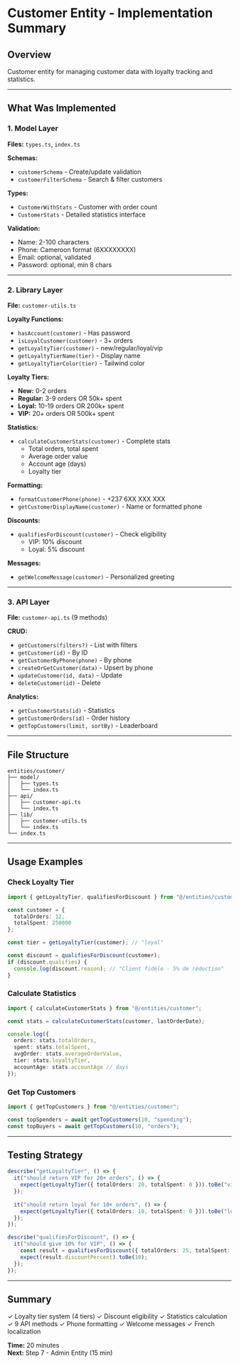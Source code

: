 # Customer Entity - Implementation Summary

## Overview
Customer entity for managing customer data with loyalty tracking and statistics.

---

## What Was Implemented

### 1. Model Layer

**Files:** `types.ts`, `index.ts`

**Schemas:**
- `customerSchema` - Create/update validation
- `customerFilterSchema` - Search & filter customers

**Types:**
- `CustomerWithStats` - Customer with order count
- `CustomerStats` - Detailed statistics interface

**Validation:**
- Name: 2-100 characters
- Phone: Cameroon format (6XXXXXXXX)
- Email: optional, validated
- Password: optional, min 8 chars

---

### 2. Library Layer

**File:** `customer-utils.ts`

**Loyalty Functions:**
- `hasAccount(customer)` - Has password
- `isLoyalCustomer(customer)` - 3+ orders
- `getLoyaltyTier(customer)` - new/regular/loyal/vip
- `getLoyaltyTierName(tier)` - Display name
- `getLoyaltyTierColor(tier)` - Tailwind color

**Loyalty Tiers:**
- **New:** 0-2 orders
- **Regular:** 3-9 orders OR 50k+ spent
- **Loyal:** 10-19 orders OR 200k+ spent
- **VIP:** 20+ orders OR 500k+ spent

**Statistics:**
- `calculateCustomerStats(customer)` - Complete stats
  - Total orders, total spent
  - Average order value
  - Account age (days)
  - Loyalty tier

**Formatting:**
- `formatCustomerPhone(phone)` - +237 6XX XXX XXX
- `getCustomerDisplayName(customer)` - Name or formatted phone

**Discounts:**
- `qualifiesForDiscount(customer)` - Check eligibility
  - VIP: 10% discount
  - Loyal: 5% discount

**Messages:**
- `getWelcomeMessage(customer)` - Personalized greeting

---

### 3. API Layer

**File:** `customer-api.ts` (9 methods)

**CRUD:**
- `getCustomers(filters?)` - List with filters
- `getCustomer(id)` - By ID
- `getCustomerByPhone(phone)` - By phone
- `createOrGetCustomer(data)` - Upsert by phone
- `updateCustomer(id, data)` - Update
- `deleteCustomer(id)` - Delete

**Analytics:**
- `getCustomerStats(id)` - Statistics
- `getCustomerOrders(id)` - Order history
- `getTopCustomers(limit, sortBy)` - Leaderboard

---

## File Structure

```
entities/customer/
├── model/
│   ├── types.ts
│   └── index.ts
├── api/
│   ├── customer-api.ts
│   └── index.ts
├── lib/
│   ├── customer-utils.ts
│   └── index.ts
└── index.ts
```

---

## Usage Examples

### Check Loyalty Tier
```typescript
import { getLoyaltyTier, qualifiesForDiscount } from "@/entities/customer";

const customer = {
  totalOrders: 12,
  totalSpent: 250000
};

const tier = getLoyaltyTier(customer); // "loyal"

const discount = qualifiesForDiscount(customer);
if (discount.qualifies) {
  console.log(discount.reason); // "Client fidèle - 5% de réduction"
}
```

### Calculate Statistics
```typescript
import { calculateCustomerStats } from "@/entities/customer";

const stats = calculateCustomerStats(customer, lastOrderDate);

console.log({
  orders: stats.totalOrders,
  spent: stats.totalSpent,
  avgOrder: stats.averageOrderValue,
  tier: stats.loyaltyTier,
  accountAge: stats.accountAge // days
});
```

### Get Top Customers
```typescript
import { getTopCustomers } from "@/entities/customer";

const topSpenders = await getTopCustomers(10, "spending");
const topBuyers = await getTopCustomers(10, "orders");
```

---

## Testing Strategy

```typescript
describe("getLoyaltyTier", () => {
  it("should return VIP for 20+ orders", () => {
    expect(getLoyaltyTier({ totalOrders: 20, totalSpent: 0 })).toBe("vip");
  });
  
  it("should return loyal for 10+ orders", () => {
    expect(getLoyaltyTier({ totalOrders: 10, totalSpent: 0 })).toBe("loyal");
  });
});

describe("qualifiesForDiscount", () => {
  it("should give 10% for VIP", () => {
    const result = qualifiesForDiscount({ totalOrders: 25, totalSpent: 0 });
    expect(result.discountPercent).toBe(10);
  });
});
```

---

## Summary

✓ Loyalty tier system (4 tiers)
✓ Discount eligibility
✓ Statistics calculation
✓ 9 API methods
✓ Phone formatting
✓ Welcome messages
✓ French localization

**Time:** 20 minutes  
**Next:** Step 7 - Admin Entity (15 min)
